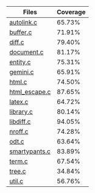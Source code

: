 | Files | Coverage |
|-------|----------|
| [autolink.c](https://github.com/kristapsdz/lowdown/blob/master/autolink.c) | 65.73% | 
| [buffer.c](https://github.com/kristapsdz/lowdown/blob/master/buffer.c) | 71.91% | 
| [diff.c](https://github.com/kristapsdz/lowdown/blob/master/diff.c) | 79.40% | 
| [document.c](https://github.com/kristapsdz/lowdown/blob/master/document.c) | 81.17% | 
| [entity.c](https://github.com/kristapsdz/lowdown/blob/master/entity.c) | 75.31% | 
| [gemini.c](https://github.com/kristapsdz/lowdown/blob/master/gemini.c) | 65.91% | 
| [html.c](https://github.com/kristapsdz/lowdown/blob/master/html.c) | 74.50% | 
| [html_escape.c](https://github.com/kristapsdz/lowdown/blob/master/html_escape.c) | 87.65% | 
| [latex.c](https://github.com/kristapsdz/lowdown/blob/master/latex.c) | 64.72% | 
| [library.c](https://github.com/kristapsdz/lowdown/blob/master/library.c) | 80.14% | 
| [libdiff.c](https://github.com/kristapsdz/lowdown/blob/master/libdiff.c) | 94.05% | 
| [nroff.c](https://github.com/kristapsdz/lowdown/blob/master/nroff.c) | 74.28% | 
| [odt.c](https://github.com/kristapsdz/lowdown/blob/master/odt.c) | 63.64% | 
| [smartypants.c](https://github.com/kristapsdz/lowdown/blob/master/smartypants.c) | 83.89% | 
| [term.c](https://github.com/kristapsdz/lowdown/blob/master/term.c) | 67.54% | 
| [tree.c](https://github.com/kristapsdz/lowdown/blob/master/tree.c) | 34.84% | 
| [util.c](https://github.com/kristapsdz/lowdown/blob/master/util.c) | 56.76% | 
